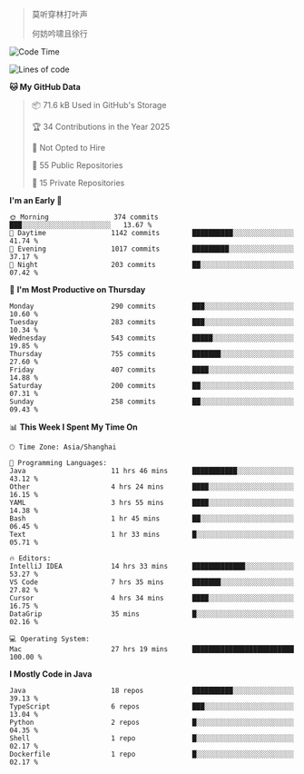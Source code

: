 > 莫听穿林打叶声
> 
> 何妨吟啸且徐行

<!-- ![Github Stats](https://github-readme-stats.vercel.app/api?username=catch6&count_private=true&show_icons=true&theme=gruvbox) -->

<!-- ![Top Langs](https://github-readme-stats.vercel.app/api/top-langs/?username=catch6&layout=compact) -->

<!--START_SECTION:waka-->
![Code Time](http://img.shields.io/badge/Code%20Time-2%2C141%20hrs%201%20min-blue)

![Lines of code](https://img.shields.io/badge/From%20Hello%20World%20I%27ve%20Written-9.4%20million%20lines%20of%20code-blue)

**🐱 My GitHub Data** 

> 📦 71.6 kB Used in GitHub's Storage 
 > 
> 🏆 34 Contributions in the Year 2025
 > 
> 🚫 Not Opted to Hire
 > 
> 📜 55 Public Repositories 
 > 
> 🔑 15 Private Repositories 
 > 
**I'm an Early 🐤** 

```text
🌞 Morning                374 commits         ███░░░░░░░░░░░░░░░░░░░░░░   13.67 % 
🌆 Daytime                1142 commits        ██████████░░░░░░░░░░░░░░░   41.74 % 
🌃 Evening                1017 commits        █████████░░░░░░░░░░░░░░░░   37.17 % 
🌙 Night                  203 commits         ██░░░░░░░░░░░░░░░░░░░░░░░   07.42 % 
```
📅 **I'm Most Productive on Thursday** 

```text
Monday                   290 commits         ███░░░░░░░░░░░░░░░░░░░░░░   10.60 % 
Tuesday                  283 commits         ███░░░░░░░░░░░░░░░░░░░░░░   10.34 % 
Wednesday                543 commits         █████░░░░░░░░░░░░░░░░░░░░   19.85 % 
Thursday                 755 commits         ███████░░░░░░░░░░░░░░░░░░   27.60 % 
Friday                   407 commits         ████░░░░░░░░░░░░░░░░░░░░░   14.88 % 
Saturday                 200 commits         ██░░░░░░░░░░░░░░░░░░░░░░░   07.31 % 
Sunday                   258 commits         ██░░░░░░░░░░░░░░░░░░░░░░░   09.43 % 
```


📊 **This Week I Spent My Time On** 

```text
🕑︎ Time Zone: Asia/Shanghai

💬 Programming Languages: 
Java                     11 hrs 46 mins      ███████████░░░░░░░░░░░░░░   43.12 % 
Other                    4 hrs 24 mins       ████░░░░░░░░░░░░░░░░░░░░░   16.15 % 
YAML                     3 hrs 55 mins       ████░░░░░░░░░░░░░░░░░░░░░   14.38 % 
Bash                     1 hr 45 mins        ██░░░░░░░░░░░░░░░░░░░░░░░   06.45 % 
Text                     1 hr 33 mins        █░░░░░░░░░░░░░░░░░░░░░░░░   05.71 % 

🔥 Editors: 
IntelliJ IDEA            14 hrs 33 mins      █████████████░░░░░░░░░░░░   53.27 % 
VS Code                  7 hrs 35 mins       ███████░░░░░░░░░░░░░░░░░░   27.82 % 
Cursor                   4 hrs 34 mins       ████░░░░░░░░░░░░░░░░░░░░░   16.75 % 
DataGrip                 35 mins             █░░░░░░░░░░░░░░░░░░░░░░░░   02.16 % 

💻 Operating System: 
Mac                      27 hrs 19 mins      █████████████████████████   100.00 % 
```

**I Mostly Code in Java** 

```text
Java                     18 repos            ██████████░░░░░░░░░░░░░░░   39.13 % 
TypeScript               6 repos             ███░░░░░░░░░░░░░░░░░░░░░░   13.04 % 
Python                   2 repos             █░░░░░░░░░░░░░░░░░░░░░░░░   04.35 % 
Shell                    1 repo              █░░░░░░░░░░░░░░░░░░░░░░░░   02.17 % 
Dockerfile               1 repo              █░░░░░░░░░░░░░░░░░░░░░░░░   02.17 % 
```




<!--END_SECTION:waka-->
